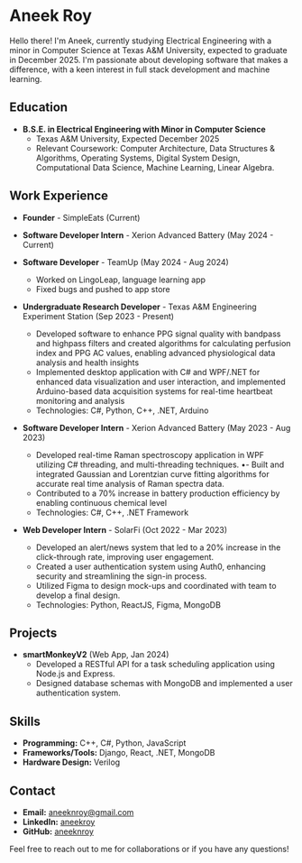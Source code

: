 # Aneek Roy

Hello there! I'm Aneek, currently studying Electrical Engineering with a minor in Computer Science at Texas A&M University, expected to graduate in December 2025. I'm passionate about developing software that makes a difference, with a keen interest in full stack development and machine learning.

## Education

- **B.S.E. in Electrical Engineering with Minor in Computer Science**
  - Texas A&M University, Expected December 2025
  - Relevant Coursework: Computer Architecture, Data Structures & Algorithms, Operating Systems, Digital System Design, Computational Data Science, Machine Learning, Linear Algebra.

## Work Experience
- **Founder** - SimpleEats (Current)
  
- **Software Developer Intern** - Xerion Advanced Battery (May 2024 - Current)

- **Software Developer** - TeamUp (May 2024 - Aug 2024)
  - Worked on LingoLeap, language learning app
  - Fixed bugs and pushed to app store

- **Undergraduate Research Developer** - Texas A&M Engineering Experiment Station (Sep 2023 - Present)
  - Developed software to enhance PPG signal quality with bandpass and highpass filters and created
    algorithms for calculating perfusion index and PPG AC values, enabling advanced physiological data
    analysis and health insights
  - Implemented desktop application with C# and WPF/.NET for enhanced data visualization and user
    interaction, and implemented Arduino-based data acquisition systems for real-time heartbeat monitoring
    and analysis
  - Technologies: C#, Python, C++, .NET, Arduino

- **Software Developer Intern** - Xerion Advanced Battery (May 2023 - Aug 2023)
  - Developed real-time Raman spectroscopy application in WPF utilizing C# threading, and multi-threading
  techniques.
  •- Built and integrated Gaussian and Lorentzian curve fitting algorithms for accurate real time analysis of
  Raman spectra data.
  - Contributed to a 70% increase in battery production efficiency by enabling continuous chemical level
  - Technologies: C#, C++, .NET Framework

- **Web Developer Intern** - SolarFi (Oct 2022 - Mar 2023)
  - Developed an alert/news system that led to a 20% increase in the click-through rate, improving user
    engagement.
  - Created a user authentication system using Auth0, enhancing security and streamlining the sign-in process.
  - Utilized Figma to design mock-ups and coordinated with team to develop a final design.
  - Technologies: Python, ReactJS, Figma, MongoDB

## Projects

- **smartMonkeyV2** (Web App, Jan 2024)
  - Developed a RESTful API for a task scheduling application using Node.js and Express.
  - Designed database schemas with MongoDB and implemented a user authentication system.

## Skills

- **Programming:** C++, C#, Python, JavaScript
- **Frameworks/Tools:** Django, React, .NET, MongoDB
- **Hardware Design:** Verilog

## Contact

- **Email:** [aneeknroy@gmail.com](mailto:aneeknroy@gmail.com)
- **LinkedIn:** [aneekroy](https://www.linkedin.com/in/aneekroy)
- **GitHub:** [aneeknroy](https://github.com/aneeknroy)

Feel free to reach out to me for collaborations or if you have any questions!
